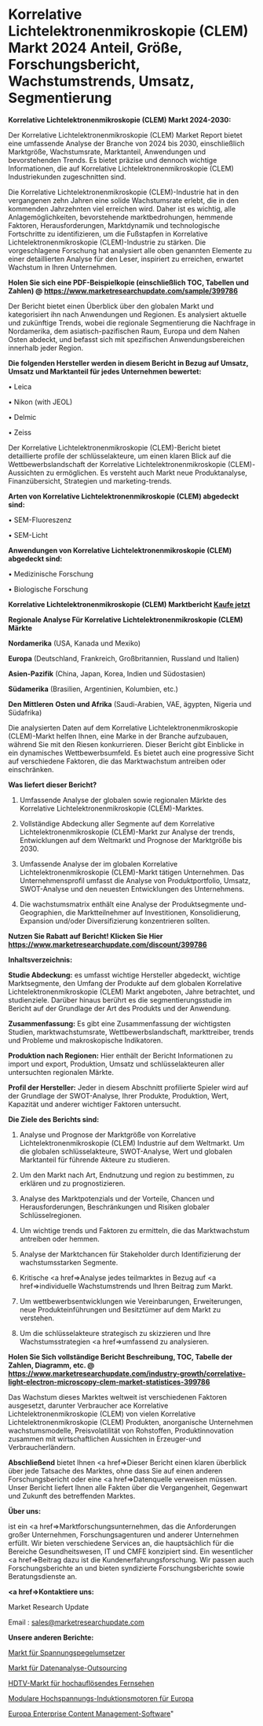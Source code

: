 # Korrelative Lichtelektronenmikroskopie (CLEM) Markt 2024 Anteil, Größe, Forschungsbericht, Wachstumstrends, Umsatz, Segmentierung

<strong>Korrelative Lichtelektronenmikroskopie (CLEM) Markt 2024-2030:</strong>

Der Korrelative Lichtelektronenmikroskopie (CLEM) Market Report bietet eine umfassende Analyse der Branche von 2024 bis 2030, einschließlich Marktgröße, Wachstumsrate, Marktanteil, Anwendungen und bevorstehenden Trends. Es bietet präzise und dennoch wichtige Informationen, die auf Korrelative Lichtelektronenmikroskopie (CLEM) Industriekunden zugeschnitten sind.

Die Korrelative Lichtelektronenmikroskopie (CLEM)-Industrie hat in den vergangenen zehn Jahren eine solide Wachstumsrate erlebt, die in den kommenden Jahrzehnten viel erreichen wird. Daher ist es wichtig, alle Anlagemöglichkeiten, bevorstehende marktbedrohungen, hemmende Faktoren, Herausforderungen, Marktdynamik und technologische Fortschritte zu identifizieren, um die Fußstapfen in Korrelative Lichtelektronenmikroskopie (CLEM)-Industrie zu stärken. Die vorgeschlagene Forschung hat analysiert alle oben genannten Elemente zu einer detaillierten Analyse für den Leser, inspiriert zu erreichen, erwartet Wachstum in Ihren Unternehmen.

<strong>Holen Sie sich eine PDF-Beispielkopie (einschließlich TOC, Tabellen und Zahlen) @
</strong><strong><a href=https://www.marketresearchupdate.com/sample/399786><strong>https://www.marketresearchupdate.com/sample/399786</u></font></a></strong></strong>

Der Bericht bietet einen Überblick über den globalen Markt und kategorisiert ihn nach Anwendungen und Regionen. Es analysiert aktuelle und zukünftige Trends, wobei die regionale Segmentierung die Nachfrage in Nordamerika, dem asiatisch-pazifischen Raum, Europa und dem Nahen Osten abdeckt, und befasst sich mit spezifischen Anwendungsbereichen innerhalb jeder Region.

<strong>Die folgenden Hersteller werden in diesem Bericht in Bezug auf Umsatz, Umsatz und Marktanteil für jedes Unternehmen bewertet:</strong>

• Leica

• Nikon (with JEOL)

• Delmic

• Zeiss

Der Korrelative Lichtelektronenmikroskopie (CLEM)-Bericht bietet detaillierte profile der schlüsselakteure, um einen klaren Blick auf die Wettbewerbslandschaft der Korrelative Lichtelektronenmikroskopie (CLEM)-Aussichten zu ermöglichen. Es versteht auch Markt neue Produktanalyse, Finanzübersicht, Strategien und marketing-trends.

<strong>Arten von Korrelative Lichtelektronenmikroskopie (CLEM) abgedeckt sind:</strong>

• SEM-Fluoreszenz

• SEM-Licht

<strong>Anwendungen von Korrelative Lichtelektronenmikroskopie (CLEM) abgedeckt sind:</strong>

• Medizinische Forschung

• Biologische Forschung

<strong>Korrelative Lichtelektronenmikroskopie (CLEM) Marktbericht <a href=https://www.marketresearchupdate.com/buynow/399786>Kaufe jetzt</a></strong>

<strong>Regionale Analyse Für Korrelative Lichtelektronenmikroskopie (CLEM) Märkte</strong>

<strong>Nordamerika</strong> (USA, Kanada und Mexiko)

<strong>Europa</strong> (Deutschland, Frankreich, Großbritannien, Russland und Italien)

<strong>Asien-Pazifik</strong> (China, Japan, Korea, Indien und Südostasien)

<strong>Südamerika</strong> (Brasilien, Argentinien, Kolumbien, etc.)

<strong>Den Mittleren</strong> <strong>Osten und Afrika</strong> (Saudi-Arabien, VAE, ägypten, Nigeria und Südafrika)

Die analysierten Daten auf dem Korrelative Lichtelektronenmikroskopie (CLEM)-Markt helfen Ihnen, eine Marke in der Branche aufzubauen, während Sie mit den Riesen konkurrieren. Dieser Bericht gibt Einblicke in ein dynamisches Wettbewerbsumfeld. Es bietet auch eine progressive Sicht auf verschiedene Faktoren, die das Marktwachstum antreiben oder einschränken.

<strong>Was liefert dieser Bericht?</strong>

1. Umfassende Analyse der globalen sowie regionalen Märkte des Korrelative Lichtelektronenmikroskopie (CLEM)-Marktes.

2. Vollständige Abdeckung aller Segmente auf dem Korrelative Lichtelektronenmikroskopie (CLEM)-Markt zur Analyse der trends, Entwicklungen auf dem Weltmarkt und Prognose der Marktgröße bis 2030.

3. Umfassende Analyse der im globalen Korrelative Lichtelektronenmikroskopie (CLEM)-Markt tätigen Unternehmen. Das Unternehmensprofil umfasst die Analyse von Produktportfolio, Umsatz, SWOT-Analyse und den neuesten Entwicklungen des Unternehmens.

4. Die wachstumsmatrix enthält eine Analyse der Produktsegmente und-Geographien, die Marktteilnehmer auf Investitionen, Konsolidierung, Expansion und/oder Diversifizierung konzentrieren sollten.

<strong>Nutzen Sie Rabatt auf Bericht! Klicken Sie Hier
</strong><strong><a href=https://www.marketresearchupdate.com/discount/399786>https://www.marketresearchupdate.com/discount/399786</b></u></font></strong></a>

<strong>Inhaltsverzeichnis:</strong>

<strong>Studie Abdeckung:</strong> es umfasst wichtige Hersteller abgedeckt, wichtige Marktsegmente, den Umfang der Produkte auf dem globalen Korrelative Lichtelektronenmikroskopie (CLEM) Markt angeboten, Jahre betrachtet, und studienziele. Darüber hinaus berührt es die segmentierungsstudie im Bericht auf der Grundlage der Art des Produkts und der Anwendung.

<strong>Zusammenfassung:</strong> Es gibt eine Zusammenfassung der wichtigsten Studien, marktwachstumsrate, Wettbewerbslandschaft, markttreiber, trends und Probleme und makroskopische Indikatoren.

<strong>Produktion nach Regionen:</strong> Hier enthält der Bericht Informationen zu import und export, Produktion, Umsatz und schlüsselakteuren aller untersuchten regionalen Märkte.

<strong>Profil der Hersteller:</strong> Jeder in diesem Abschnitt profilierte Spieler wird auf der Grundlage der SWOT-Analyse, Ihrer Produkte, Produktion, Wert, Kapazität und anderer wichtiger Faktoren untersucht.

<strong>Die Ziele des Berichts sind:</strong>

1) Analyse und Prognose der Marktgröße von Korrelative Lichtelektronenmikroskopie (CLEM) Industrie auf dem Weltmarkt.
Um die globalen schlüsselakteure, SWOT-Analyse, Wert und globalen Marktanteil für führende Akteure zu studieren.

2) Um den Markt nach Art, Endnutzung und region zu bestimmen, zu erklären und zu prognostizieren.

3) Analyse des Marktpotenzials und der Vorteile, Chancen und Herausforderungen, Beschränkungen und Risiken globaler Schlüsselregionen.

4) Um wichtige trends und Faktoren zu ermitteln, die das Marktwachstum antreiben oder hemmen.

5) Analyse der Marktchancen für Stakeholder durch Identifizierung der wachstumsstarken Segmente.

6) Kritische <a href=>Analyse</a> jedes teilmarktes in Bezug auf <a href=>individuelle</a> Wachstumstrends und Ihren Beitrag zum Markt.

7) Um wettbewerbsentwicklungen wie Vereinbarungen, Erweiterungen, neue Produkteinführungen und Besitztümer auf dem Markt zu verstehen.

8) Um die schlüsselakteure strategisch zu skizzieren und Ihre Wachstumsstrategien <a href=>umfassend</a> zu analysieren.

<strong>Holen Sie Sich vollständige Bericht Beschreibung, TOC, Tabelle der Zahlen, Diagramm, etc. @ </strong><strong><a href=https://www.marketresearchupdate.com/industry-growth/correlative-light-electron-microscopy-clem-market-statistices-399786>https://www.marketresearchupdate.com/industry-growth/correlative-light-electron-microscopy-clem-market-statistices-399786</a></font></strong>

Das Wachstum dieses Marktes weltweit ist verschiedenen Faktoren ausgesetzt, darunter Verbraucher ace Korrelative Lichtelektronenmikroskopie (CLEM) von vielen Korrelative Lichtelektronenmikroskopie (CLEM) Produkten, anorganische Unternehmen wachstumsmodelle, Preisvolatilität von Rohstoffen, Produktinnovation zusammen mit wirtschaftlichen Aussichten in Erzeuger-und Verbraucherländern.

<strong>Abschließend</strong> bietet Ihnen <a href=>Dieser</a> Bericht einen klaren überblick über jede Tatsache des Marktes, ohne dass Sie auf einen anderen Forschungsbericht oder eine <a href=>Datenquelle</a> verweisen müssen. Unser Bericht liefert Ihnen alle Fakten über die Vergangenheit, Gegenwart und Zukunft des betreffenden Marktes.

<strong>Über uns:</strong>

 ist ein <a href=>Marktfors</a>chungsunternehmen, das die Anforderungen großer Unternehmen, Forschungsagenturen und anderer Unternehmen erfüllt. Wir bieten verschiedene Services an, die hauptsächlich für die Bereiche Gesundheitswesen, IT und CMFE konzipiert sind. Ein wesentlicher <a href=>Beitrag</a> dazu ist die Kundenerfahrungsforschung. Wir passen auch Forschungsberichte an und bieten syndizierte Forschungsberichte sowie Beratungsdienste an.

<strong><a href=>Kontaktiere uns:</a></strong>

Market Research Update

Email : sales@marketresearchupdate.com

<strong>Unsere anderen Berichte:</strong>

<a href=https://www.linkedin.com/pulse/voltage-level-translators-market-opportunities>Markt für Spannungspegelumsetzer</a>

<a href=https://www.linkedin.com/pulse/data-analytics-outsourcing-market-current-business>Markt für Datenanalyse-Outsourcing</a>

<a href=https://www.linkedin.com/pulse/hdtv-high-definition-television-market-sizing-up-anticipating>HDTV-Markt für hochauflösendes Fernsehen</a>

<a href=https://www.linkedin.com/pulse/europe-high-voltage-modular-induction-motors>Modulare Hochspannungs-Induktionsmotoren für Europa</a>

<a href=https://www.linkedin.com/pulse/europe-enterprise-content-management-software>Europa Enterprise Content Management-Software</a>"
